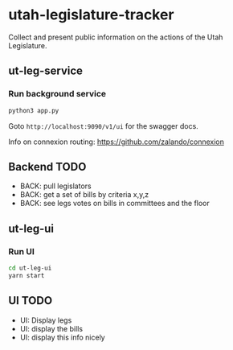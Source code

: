 # utah-legislature-tracker

Collect and present public information on the actions of the Utah Legislature.

## ut-leg-service

### Run background service

```sh
python3 app.py
```

Goto `http://localhost:9090/v1/ui` for the swagger docs.

Info on connexion routing: <https://github.com/zalando/connexion>

## Backend TODO

* BACK: pull legislators
* BACK: get a set of bills by criteria x,y,z
* BACK: see legs votes on bills in committees and the floor

## ut-leg-ui

### Run UI

```sh
cd ut-leg-ui
yarn start
```

## UI TODO

* UI: Display legs
* UI: display the bills
* UI: display this info nicely

